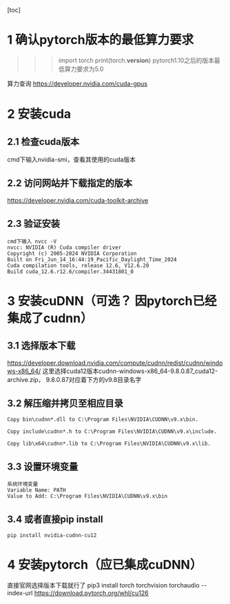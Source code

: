 [toc]

# 1 确认pytorch版本的最低算力要求

>>> import torch
>>> print(torch.__version__)
>>> pytorch1.10之后的版本最低算力要求为5.0

算力查询
https://developer.nvidia.com/cuda-gpus

# 2 安装cuda

## 2.1 检查cuda版本

cmd下输入nvidia-smi，查看其使用的cuda版本

## 2.2 访问网站并下载指定的版本

https://developer.nvidia.com/cuda-toolkit-archive

## 2.3 验证安装

```
cmd下输入 nvcc -V
nvcc: NVIDIA (R) Cuda compiler driver
Copyright (c) 2005-2024 NVIDIA Corporation
Built on Fri_Jun_14_16:44:19_Pacific_Daylight_Time_2024
Cuda compilation tools, release 12.6, V12.6.20
Build cuda_12.6.r12.6/compiler.34431801_0

```

# 3 安装cuDNN（可选？ 因pytorch已经集成了cudnn）

## 3.1 选择版本下载

https://developer.download.nvidia.com/compute/cudnn/redist/cudnn/windows-x86_64/
这里选择cuda12版本cudnn-windows-x86_64-9.8.0.87_cuda12-archive.zip，
9.8.0.87对应着下方的v9.8目录名字

## 3.2 解压缩并拷贝至相应目录

```
Copy bin\cudnn*.dll to C:\Program Files\NVIDIA\CUDNN\v9.x\bin.

Copy include\cudnn*.h to C:\Program Files\NVIDIA\CUDNN\v9.x\include.

Copy lib\x64\cudnn*.lib to C:\Program Files\NVIDIA\CUDNN\v9.x\lib.
```

## 3.3 设置环境变量

```
系统环境变量
Variable Name: PATH
Value to Add: C:\Program Files\NVIDIA\CUDNN\v9.x\bin
```

## 3.4 或者直接pip install 

```
pip install nvidia-cudnn-cu12
```

# 4 安装pytorch（应已集成cuDNN）

直接官网选择版本下载就行了
pip3 install torch torchvision torchaudio --index-url https://download.pytorch.org/whl/cu126
